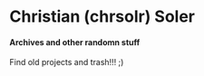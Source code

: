 # Christian (chrsolr) Soler

#### Archives and other randomn stuff
Find old projects and trash!!! ;)
